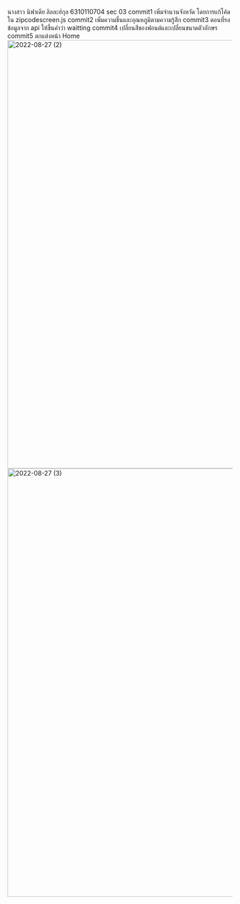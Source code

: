 นางสาว นิฟาเดีย ลิลละฮ์กุล 6310110704 sec 03
commit1 เพิ่มจำนวนจังหวัด โดยการแก้โค้ดใน zipcodescreen.js 
commit2 เพิ่มความชื่นและอุณหภูมิตามความรู้สึก 
commit3 ตอนที่รอข้อมูลจาก api ให้ขึ้นคำว่า waitting
commit4 เปลี่ยนสีของฟอนต์และเปลี่ยนขนาดตัวอักษร
commit5 ตกแต่งหน้า Home
<img width="960" alt="2022-08-27 (2)" src="https://user-images.githubusercontent.com/111430681/187035530-978d45e8-c555-4dd7-a448-9d9cc9a08b70.png">
<img width="960" alt="2022-08-27 (3)" src="https://user-images.githubusercontent.com/111430681/187035538-78f2d9f2-4cff-4d43-bf47-32435ce1a678.png">

